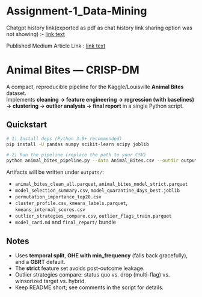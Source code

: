 # Assignment-1_Data-Mining

Chatgpt history link(exported as pdf as chat history link sharing option was not showing) :- [link text](https://drive.google.com/file/d/1QBeSL6Zh_kKYtIBl-ho8mmEaXL9tTRBX/view?usp=sharing)

Published Medium Article Link : [link text](https://medium.com/@dhadukdeep123/a-compact-crisp-dm-walkthrough-from-raw-csv-to-decisions-that-matter-9ddcd36f87e0)
# Animal Bites — CRISP-DM

A compact, reproducible pipeline for the Kaggle/Louisville **Animal Bites** dataset.  
Implements **cleaning → feature engineering → regression (with baselines) → clustering → outlier analysis → final report** in a single Python script.

## Quickstart
```bash
# 1) Install deps (Python 3.9+ recommended)
pip install -U pandas numpy scikit-learn scipy joblib

# 2) Run the pipeline (replace the path to your CSV)
python animal_bites_pipeline.py --data Animal_Bites.csv --outdir outputs --run all
```

Artifacts will be written under `outputs/`:
- `animal_bites_clean_all.parquet`, `animal_bites_model_strict.parquet`
- `model_selection_summary.csv`, `model_quarantine_days_best.joblib`
- `permutation_importance_top20.csv`
- `cluster_profile.csv`, `kmeans_labels.parquet`, `kmeans_internal_scores.csv`
- `outlier_strategies_compare.csv`, `outlier_flags_train.parquet`
- `model_card.md` and `final_report/` bundle

## Notes
- Uses **temporal split**, **OHE with min_frequency** (falls back gracefully), and a **GBRT** default.
- The **strict** feature set avoids post-outcome leakage.
- Outlier strategies compare: status quo vs. drop (multi-flag) vs. winsorized target vs. hybrid.
- Keep README short; see comments in the script for details.
